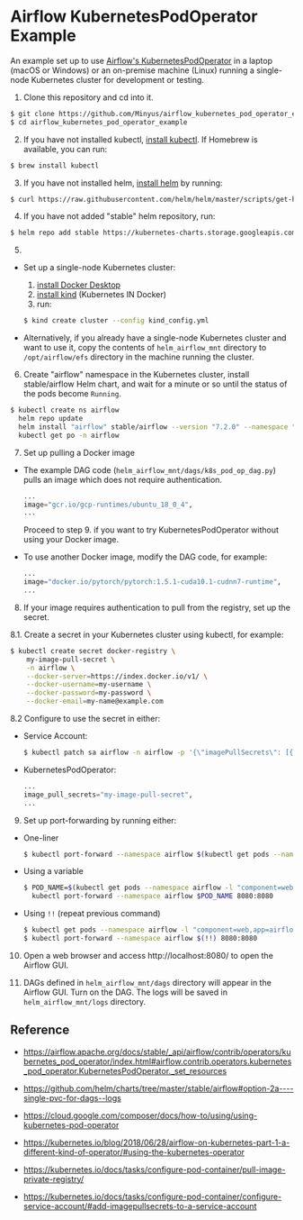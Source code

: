 # Airflow KubernetesPodOperator Example

An example set up to use 
[Airflow's KubernetesPodOperator](https://airflow.apache.org/docs/stable/_api/airflow/contrib/operators/kubernetes_pod_operator/index.html#airflow.contrib.operators.kubernetes_pod_operator.KubernetesPodOperator._set_resources) in a laptop (macOS or Windows) or an on-premise machine (Linux) running a single-node Kubernetes cluster for development or testing.

1. Clone this repository and cd into it. 

```bash
$ git clone https://github.com/Minyus/airflow_kubernetes_pod_operator_example.git
$ cd airflow_kubernetes_pod_operator_example
```

2. If you have not installed kubectl, [install kubectl](https://kubernetes.io/docs/tasks/tools/install-kubectl/). If Homebrew is available, you can run:

```bash
$ brew install kubectl
```

3. If you have not installed helm, [install helm](https://helm.sh/docs/intro/install/) by running: 

```bash
$ curl https://raw.githubusercontent.com/helm/helm/master/scripts/get-helm-3 | bash
```

4. If you have not added "stable" helm repository, run:

```bash
$ helm repo add stable https://kubernetes-charts.storage.googleapis.com/
```

5. 

  - Set up a single-node Kubernetes cluster:

    1. [install Docker Desktop](https://docs.docker.com/desktop/#download-and-install)
    2. [install kind](https://kind.sigs.k8s.io/docs/user/quick-start/#installation) (Kubernetes IN Docker)
    3. run:

    ```bash
    $ kind create cluster --config kind_config.yml
    ```

  - Alternatively, if you already have a single-node Kubernetes cluster and want to use it, copy the contents of `helm_airflow_mnt` directory to `/opt/airflow/efs` directory in the machine running the cluster.

6. Create "airflow" namespace in the Kubernetes cluster, install stable/airflow Helm chart, and wait for a minute or so until the status of the pods become `Running`.

```bash
$ kubectl create ns airflow 
  helm repo update 
  helm install "airflow" stable/airflow --version "7.2.0" --namespace "airflow" --values helm_airflow_values.yml 
  kubectl get po -n airflow
```

7. Set up pulling a Docker image

- The example DAG code (`helm_airflow_mnt/dags/k8s_pod_op_dag.py`) pulls an image which does not require authentication.

  ```python
  ...
  image="gcr.io/gcp-runtimes/ubuntu_18_0_4",
  ...
  ```

  Proceed to step 9. if you want to try KubernetesPodOperator without using your Docker image.

- To use another Docker image, modify the DAG code, for example:

  ```python
  ...
  image="docker.io/pytorch/pytorch:1.5.1-cuda10.1-cudnn7-runtime",
  ...
  ```

8. If your image requires authentication to pull from the registry, set up the secret.

  8.1. Create a secret in your Kubernetes cluster using kubectl, for example:

  ```bash
  $ kubectl create secret docker-registry \
      my-image-pull-secret \
      -n airflow \
      --docker-server=https://index.docker.io/v1/ \
      --docker-username=my-username \
      --docker-password=my-password \
      --docker-email=my-name@example.com
  ```

  8.2 Configure to use the secret in either:
  
  - Service Account: 

    ```bash
    $ kubectl patch sa airflow -n airflow -p '{\"imagePullSecrets\": [{\"name\": \"my-image-pull-secret\"}]}'
    ```

  - KubernetesPodOperator:

    ```python
    ...
    image_pull_secrets="my-image-pull-secret",
    ...
    ```

9. Set up port-forwarding by running either:

  - One-liner

    ```bash
    $ kubectl port-forward --namespace airflow $(kubectl get pods --namespace airflow -l "component=web,app=airflow" -o jsonpath="{.items[0].metadata.name}") 8080:8080
    ```

  - Using a variable

    ```bash
    $ POD_NAME=$(kubectl get pods --namespace airflow -l "component=web,app=airflow" -o jsonpath="{.items[0].metadata.name}")
      kubectl port-forward --namespace airflow $POD_NAME 8080:8080
    ```
  
  - Using `!!` (repeat previous command)

    ```bash
    $ kubectl get pods --namespace airflow -l "component=web,app=airflow" -o jsonpath="{.items[0].metadata.name}"
    $ kubectl port-forward --namespace airflow $(!!) 8080:8080
    ```

10. Open a web browser and access http://localhost:8080/ to open the Airflow GUI.

11. DAGs defined in `helm_airflow_mnt/dags` directory will appear in the Airflow GUI. Turn on the DAG. The logs will be saved in `helm_airflow_mnt/logs` directory.


## Reference

- https://airflow.apache.org/docs/stable/_api/airflow/contrib/operators/kubernetes_pod_operator/index.html#airflow.contrib.operators.kubernetes_pod_operator.KubernetesPodOperator._set_resources

- https://github.com/helm/charts/tree/master/stable/airflow#option-2a----single-pvc-for-dags--logs

- https://cloud.google.com/composer/docs/how-to/using/using-kubernetes-pod-operator

- https://kubernetes.io/blog/2018/06/28/airflow-on-kubernetes-part-1-a-different-kind-of-operator/#using-the-kubernetes-operator

- https://kubernetes.io/docs/tasks/configure-pod-container/pull-image-private-registry/

- https://kubernetes.io/docs/tasks/configure-pod-container/configure-service-account/#add-imagepullsecrets-to-a-service-account
